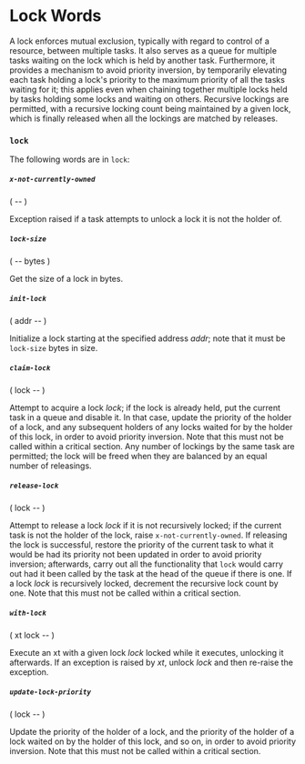 # Lock Words

A lock enforces mutual exclusion, typically with regard to control of a resource, between multiple tasks. It also serves as a queue for multiple tasks waiting on the lock which is held by another task. Furthermore, it provides a mechanism to avoid priority inversion, by temporarily elevating each task holding a lock's priority to the maximum priority of all the tasks waiting for it; this applies even when chaining together multiple locks held by tasks holding some locks and waiting on others. Recursive lockings are permitted, with a recursive locking count being maintained by a given lock, which is finally released when all the lockings are matched by releases.

### `lock`

The following words are in `lock`:

##### `x-not-currently-owned`
( -- )

Exception raised if a task attempts to unlock a lock it is not the holder of.

##### `lock-size`
( -- bytes )

Get the size of a lock in bytes.

##### `init-lock`
( addr -- )

Initialize a lock starting at the specified address *addr*; note that it must be `lock-size` bytes in size.

##### `claim-lock`
( lock -- )

Attempt to acquire a lock *lock*; if the lock is already held, put the current task in a queue and disable it. In that case, update the priority of the holder of a lock, and any subsequent holders of any locks waited for by the holder of this lock, in order to avoid priority inversion. Note that this must not be called within a critical section. Any number of lockings by the same task are permitted; the lock will be freed when they are balanced by an equal number of releasings.

##### `release-lock`
( lock -- )

Attempt to release a lock *lock* if it is not recursively locked; if the current task is not the holder of the lock, raise `x-not-currently-owned`. If releasing the lock is successful, restore the priority of the current task to what it would be had its priority not been updated in order to avoid priority inversion; afterwards, carry out all the functionality that `lock` would carry out had it been called by the task at the head of the queue if there is one. If a lock *lock* is recursively locked, decrement the recursive lock count by one. Note that this must not be called within a critical section.

##### `with-lock`
( xt lock -- )

Execute an xt with a given lock *lock* locked while it executes, unlocking it afterwards. If an exception is raised by *xt*, unlock *lock* and then re-raise the exception.

##### `update-lock-priority`
( lock -- )

Update the priority of the holder of a lock, and the priority of the holder of a lock waited on by the holder of this lock, and so on, in order to avoid priority inversion. Note that this must not be called within a critical section.
